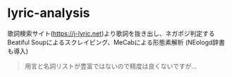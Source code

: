 # lyric-analysis
歌詞検索サイト(https://j-lyric.net)より歌詞を抜き出し、ネガポジ判定する
Beatiful Soupによるスクレイピング、MeCabによる形態素解析
(NEologd辞書も導入)

> 用言と名詞リストが豊富ではないので精度は良くないですが...
